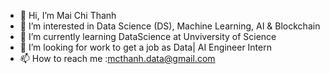 - 👋 Hi, I’m Mai Chi Thanh
- 👀 I’m interested in Data Science (DS), Machine Learning, AI & Blockchain
- 🌱 I’m currently learning DataScience at Unviversity of Science
- 💞️ I’m looking for work to get a job as Data| AI Engineer Intern
- 📫 How to reach me :mcthanh.data@gmail.com

<!---
Chthanh/Chthanh is a ✨ special ✨ repository because its `README.md` (this file) appears on your GitHub profile.
You can click the Preview link to take a look at your changes.
--->
